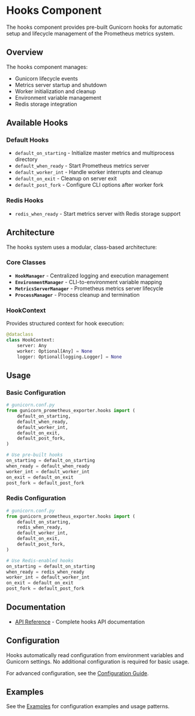 # Hooks Component

The hooks component provides pre-built Gunicorn hooks for automatic setup and lifecycle management of the Prometheus metrics system.

## Overview

The hooks component manages:

- Gunicorn lifecycle events
- Metrics server startup and shutdown
- Worker initialization and cleanup
- Environment variable management
- Redis storage integration

## Available Hooks

### Default Hooks

- `default_on_starting` - Initialize master metrics and multiprocess directory
- `default_when_ready` - Start Prometheus metrics server
- `default_worker_int` - Handle worker interrupts and cleanup
- `default_on_exit` - Cleanup on server exit
- `default_post_fork` - Configure CLI options after worker fork

### Redis Hooks

- `redis_when_ready` - Start metrics server with Redis storage support

## Architecture

The hooks system uses a modular, class-based architecture:

### Core Classes

- **`HookManager`** - Centralized logging and execution management
- **`EnvironmentManager`** - CLI-to-environment variable mapping
- **`MetricsServerManager`** - Prometheus metrics server lifecycle
- **`ProcessManager`** - Process cleanup and termination

### HookContext

Provides structured context for hook execution:

```python
@dataclass
class HookContext:
    server: Any
    worker: Optional[Any] = None
    logger: Optional[logging.Logger] = None
```

## Usage

### Basic Configuration

```python
# gunicorn.conf.py
from gunicorn_prometheus_exporter.hooks import (
    default_on_starting,
    default_when_ready,
    default_worker_int,
    default_on_exit,
    default_post_fork,
)

# Use pre-built hooks
on_starting = default_on_starting
when_ready = default_when_ready
worker_int = default_worker_int
on_exit = default_on_exit
post_fork = default_post_fork
```

### Redis Configuration

```python
# gunicorn.conf.py
from gunicorn_prometheus_exporter.hooks import (
    default_on_starting,
    redis_when_ready,
    default_worker_int,
    default_on_exit,
    default_post_fork,
)

# Use Redis-enabled hooks
on_starting = default_on_starting
when_ready = redis_when_ready
worker_int = default_worker_int
on_exit = default_on_exit
post_fork = default_post_fork
```

## Documentation

- [API Reference](api-reference.md) - Complete hooks API documentation

## Configuration

Hooks automatically read configuration from environment variables and Gunicorn settings. No additional configuration is required for basic usage.

For advanced configuration, see the [Configuration Guide](../config/configuration.md).

## Examples

See the [Examples](../examples/) for configuration examples and usage patterns.
